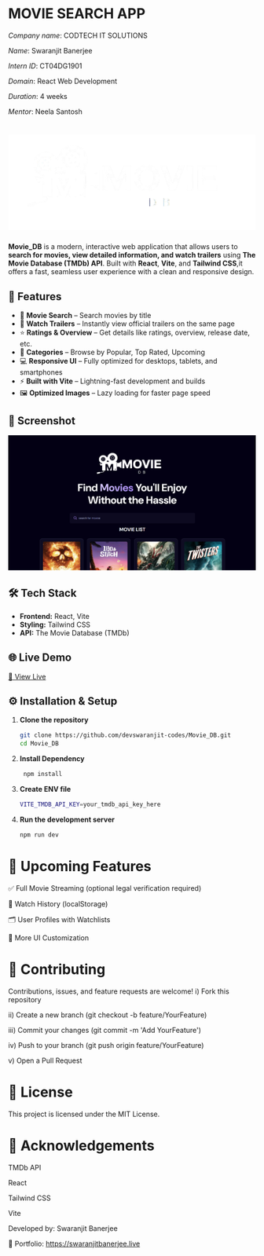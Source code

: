 # MOVIE SEARCH APP
*Company name*: CODTECH IT SOLUTIONS

*Name*: Swaranjit Banerjee

*Intern ID*: CT04DG1901

*Domain*: React Web Development

*Duration*: 4 weeks

*Mentor*: Neela Santosh

# ![logo](./public/logo.png)

**Movie_DB** is a modern, interactive web application that allows users to **search for movies, view detailed information, and watch trailers** using **The Movie Database (TMDb) API**. Built with **React**, **Vite**, and **Tailwind CSS**,it offers a fast, seamless user experience with a clean and responsive design.

## 🚀 Features

- 🔎 **Movie Search** – Search movies by title
- 🎥 **Watch Trailers** – Instantly view official trailers on the same page
- ⭐ **Ratings & Overview** – Get details like ratings, overview, release date, etc.
- 📂 **Categories** – Browse by Popular, Top Rated, Upcoming
- 💻 **Responsive UI** – Fully optimized for desktops, tablets, and smartphones
- ⚡ **Built with Vite** – Lightning-fast development and builds
- 🖼️ **Optimized Images** – Lazy loading for faster page speed

## 📸 Screenshot
![Screenshot](./public/Home.png)

## 🛠️ Tech Stack

- **Frontend:** React, Vite
- **Styling:** Tailwind CSS
- **API:** The Movie Database (TMDb)

## 🌐 Live Demo

[🔗 View Live](https://movie-db-six-lime.vercel.app/) 

## ⚙️ Installation & Setup

1. **Clone the repository**
   ```bash
   git clone https://github.com/devswaranjit-codes/Movie_DB.git
   cd Movie_DB
2. **Install Dependency**
   ```bash
    npm install

3. **Create ENV file**
   ```bash
   VITE_TMDB_API_KEY=your_tmdb_api_key_here

4. **Run the development server**
   ```bash
   npm run dev

# 🧩 Upcoming Features

✅ Full Movie Streaming (optional legal verification required)

📂 Watch History (localStorage)

🗂️ User Profiles with Watchlists

🎨 More UI Customization

# 🤝 Contributing
Contributions, issues, and feature requests are welcome!
i) Fork this repository

ii) Create a new branch (git checkout -b feature/YourFeature)

iii) Commit your changes (git commit -m 'Add YourFeature')

iv) Push to your branch (git push origin feature/YourFeature)

v) Open a Pull Request

# 📝 License
This project is licensed under the MIT License.

# 🙌 Acknowledgements
TMDb API

React

Tailwind CSS

Vite


   Developed by: Swaranjit Banerjee

  🔗 Portfolio: https://swaranjitbanerjee.live
